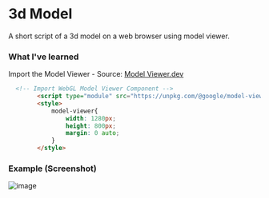 # 3d Model
A short script of a 3d model on a web browser using model viewer.

### What I've learned

Import the Model Viewer - Source: [Model Viewer.dev](https://modelviewer.dev/)
```html
  <!-- Import WebGL Model Viewer Component -->
        <script type="module" src="https://unpkg.com/@google/model-viewer/dist/model-viewer.min.js"></script>
        <style>
            model-viewer{
                width: 1280px;
                height: 800px;
                margin: 0 auto;
            }
        </style>
```

### Example (Screenshot)

![image](https://user-images.githubusercontent.com/36749450/97655973-abf12680-1a3c-11eb-8b7c-78129badcbd9.png)
